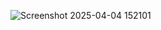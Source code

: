 ![Screenshot 2025-04-04 152101](https://github.com/user-attachments/assets/0fe06369-352d-4e8c-8f17-0ea3dbfebba8)
